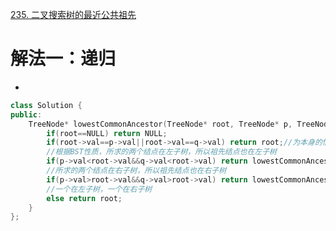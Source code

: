 [235. 二叉搜索树的最近公共祖先](https://leetcode-cn.com/problems/lowest-common-ancestor-of-a-binary-search-tree/)



# 解法一：递归
- 
```C++
class Solution {
public:
    TreeNode* lowestCommonAncestor(TreeNode* root, TreeNode* p, TreeNode* q) {
        if(root==NULL) return NULL;
        if(root->val==p->val||root->val==q->val) return root;//为本身的情况
        //根据BST性质，所求的两个结点在左子树，所以祖先结点也在左子树
        if(p->val<root->val&&q->val<root->val) return lowestCommonAncestor(root->left,p,q);
        //所求的两个结点在右子树，所以祖先结点也在右子树
        if(p->val>root->val&&q->val>root->val) return lowestCommonAncestor(root->right,p,q);
        //一个在左子树，一个在右子树
        else return root;
    }
};
```
